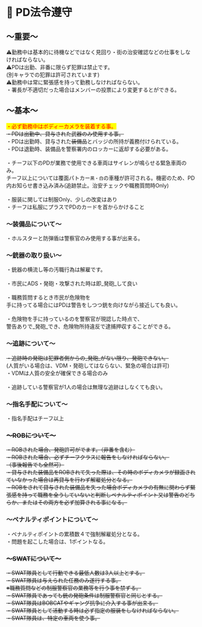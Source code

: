# 📗 PD法令遵守

## **～重要～**

⚠️勤務中は基本的に待機などではなく見回り・街の治安確認などの仕事をしなければならない。\
⚠️PDは出勤、非番に限らず犯罪は禁止です。\
(別キャラでの犯罪は許可されています)\
⚠️勤務中は常に緊張感を持って勤務しなければならない。\
・署長が不適切だった場合はメンバーの投票により変更するとができる。

## **～基本～**

<mark style="color:red;">・必ず勤務中はボディーカメラを装着する事。</mark>\
~~・PDは出勤中、貸与された武器のみ使用する事。~~\
・PDは出勤時、貸与された~~装備品~~とバッジの所持が義務付けられている。\
・PDは退勤時、装備品を警察署内のロッカーに返却する必要がある。\
\
・チーフ以下のPDが業務で使用できる車両はサイレンが鳴らせる緊急車両のみ。\
チーフ以上については覆面パトカー`黒・白`の車種が許可される。機密のため、PD内お知らせ書き込み済み(追跡禁止。治安チェックや職務質問時Only)\
\
・服装に関しては制服Only、少しの改変はあり\
・チーフは私服にプラスでPDのカードを首からかけること

### **～装備品について～**

・ホルスターと防弾盾は警察官のみ使用する事が出来る。

### **～銃器の取り扱い～**

・銃器の横流し等の汚職行為は解雇です。\
\
・市民にADS・発砲・攻撃された時は即_発砲_して良い\
\
・職務質問するとき市民が危険物を\
手に持ってる場合にはPDは警告をしつつ銃を向けながら接近しても良い。\
\
・危険物を手に持っているのを警察官が現認した時点で、\
&#x20;   警告ありで_発砲_でき、危険物所持違反で逮捕押収することができる。

### **～追跡について～**

~~・追跡時の発砲は犯罪者側からの_発砲_がない限り、発砲できない。~~\
&#x20;  (人質がいる場合は、VDM・発砲してはならない、緊急の場合は許可)\
・VDMは人質の安全が確保できる場合のみ\
\
・追跡している警察官が1人の場合は無理な追跡はしなくても良い。

### **～指名手配について～**

・指名手配はチーフ以上

### ~~**～ROBについて～**~~

~~・ROBされた場合、発砲許可がでます。（非番を含む）~~\
~~・ROBされた場合、必ずチーフクラスに報告をしなければならない。~~\
~~（事後報告でも全然可）~~\
~~・貸与された装備品をROBされて失った際は、その時のボディカメラが録画されていなかった場合は再貸与を行わず解雇処分となる。~~\
~~・ROBをされて貸与された装備品を失った場合ボディカメラの有無に関わらず緊張感を持って職務を全うしていないと判断しペナルティポイント又は警告のどちらか、またはその両方を必ず加算される事になる。~~

### **～ペナルティポイントについて～**

・ペナルティポイントの累積数４で強制解雇処分となる。\
・問題を起こした場合は、1ポイントなる。

### ~~**～SWATについて～**~~

~~・SWAT隊員として行動できる最低人数は3人以上とする。~~\
~~・SWAT隊員は与えられた任務のみ遂行する事。~~\
~~※職務質問などの制服警察官の業務等を行う事を禁ずる。~~\
~~・SWAT隊員であっても銃の発砲条件は制服警察官と同じとする。~~\
~~・SWAT隊員はBOBCATやギャング抗争に介入する事が出来る。~~\
~~・SWAT隊員として活動する時は必ず指定の服装をしなければならない。~~\
~~・SWAT隊員は、特定の車両を使う事。~~
